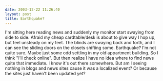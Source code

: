 ```yaml
---
date: 2003-12-22 11:26:40
layout: post
title: Earthquake?
---
```


I'm sitting here reading news and suddenly my monitor start swaying from side to side. Afraid my cheap cardtable/desk is about to give way I hop up, but feel unsteady on my feet. The blinds are swaying back and forth, and I can see the sliding doors on the closets shifting some. Earthquake? I'm not quite sure. Maybe just some odd settling in my old appartment building. So I think "I'll check online". But then realize I have no idea where to find news quite that immediate. I know it's out there somewhere. But am I seeing nothing in blogs and news sites cause it was a localized event? Or because the sites just haven't been updated yet?
